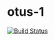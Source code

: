 # otus-1
[![Build Status](https://travis-ci.org/gromakovski/otus-1.svg?branch=master)](https://travis-ci.org/gromakovski/otus-1)
